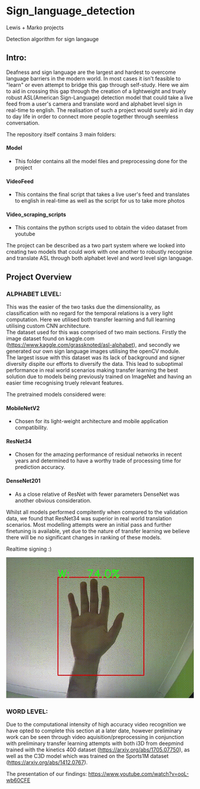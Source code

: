 # Sign_language_detection
Lewis + Marko projects

Detection algorithm for sign langauge

## Intro:
Deafness and sign language are the largest and hardest to overcome language barriers in the modern world. In most cases it isn't feasible to "learn" or even attempt to bridge this gap through self-study. Here we aim to aid in crossing this gap through the creation of a lightweight and truely robust ASL(American Sign-Language) detection model that could take a live feed from a user's camera and translate word and alphabet level sign in real-time to english. The realisation of such a project would surely aid in day to day life in order to connect more people together through seemless conversation.

The repository itself contains 3 main folders:

#### Model 
- This folder contains all the model files and preprocessing done for the project

#### VideoFeed 
- This contains the final script that takes a live user's feed and translates to english in real-time as well as the script for us to take more photos

#### Video_scraping_scripts 
- This contains the python scripts used to obtain the video dataset from youtube

The project can be described as a two part system where we looked into creating two models that could work with one another to robustly recognise and translate ASL through both alphabet level and word level sign language.

## Project Overview

### ALPHABET LEVEL:

This was the easier of the two tasks due the dimensionality, as classification with no regard for the temporal relations is a very light computation. Here we utilised both transfer learning and full learning utilising custom CNN architecture.  
The dataset used for this was comprised of two main sections. Firstly the image dataset found on kaggle.com (https://www.kaggle.com/grassknoted/asl-alphabet), and secondly we generated our own sign language images utilising the openCV module.  
The largest issue with this dataset was its lack of background and signer diversity dispite our efforts to diversify the data. This lead to suboptimal performance in real world scenarios making transfer learning the best solution due to models being previously trained on ImageNet and having an easier time recognising truely relevant features. 

The pretrained models considered were: 

#### MobileNetV2 
- Chosen for its light-weight architecture and mobile application compatibility.

#### ResNet34 
- Chosen for the amazing performance of residual networks in recent years and determined to have a worthy trade of processing time for prediction accuracy. 

#### DenseNet201 
- As a close relative of ResNet with fewer parameters DenseNet was another obvious consideration.

Whilst all models performed compitently when compared to the validation data, we found that ResNet34 was superior in real world translation scenarios. Most modelling attempts were an initial pass and further finetuning is available, yet due to the nature of transfer learning we believe there will be no significant changes in ranking of these models.

Realtime signing :)

![alt text](https://github.com/MarkoLewis-Projects/Sign_language_detection/blob/main/hand_detection_clipped.gif "Resnet34 detection")

### WORD LEVEL:

Due to the computational intensity of high accuracy video recognition we have opted to complete this section at a later date, however preliminary work can be seen through video aquisition/preprocessing in conjunction with preliminary transfer learning attempts with both i3D from deepmind trained with the kinetics 400 dataset (https://arxiv.org/abs/1705.07750), as well as the C3D model which was trained on the Sports1M dataset (https://arxiv.org/abs/1412.0767).

The presentation of our findings:
https://www.youtube.com/watch?v=ooL-wb60CFE
